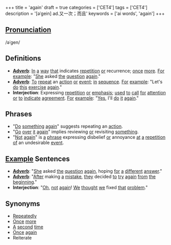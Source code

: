 +++
title = 'again'
draft = true
categories = ['CET4']
tags = ['CET4']
description = '[əˈgein] ad.又一次；而且'
keywords = ['ai words', 'again']
+++

## [Pronunciation](/post/pronunciation/)
/əˈɡen/

## Definitions
- **[Adverb](/post/adverb/)**: [In](/post/in/) [a](/post/a/) [way](/post/way/) [that](/post/that/) indicates [repetition](/post/repetition/) [or](/post/or/) recurrence; [once](/post/once/) [more](/post/more/). [For](/post/for/) [example](/post/example/): "[She](/post/she/) asked [the](/post/the/) [question](/post/question/) [again](/post/again/)."
- **[Adverb](/post/adverb/)**: [To](/post/to/) [repeat](/post/repeat/) an [action](/post/action/) [or](/post/or/) [event](/post/event/); [in](/post/in/) [sequence](/post/sequence/). [For](/post/for/) [example](/post/example/): "Let's [do](/post/do/) [this](/post/this/) [exercise](/post/exercise/) [again](/post/again/)."
- **Interjection**: Expressing [repetition](/post/repetition/) [or](/post/or/) [emphasis](/post/emphasis/); [used](/post/used/) [to](/post/to/) [call](/post/call/) [for](/post/for/) [attention](/post/attention/) [or](/post/or/) [to](/post/to/) [indicate](/post/indicate/) [agreement](/post/agreement/). [For](/post/for/) [example](/post/example/): "[Yes](/post/yes/), I'll [do](/post/do/) [it](/post/it/) [again](/post/again/)."

## Phrases
- "[Do](/post/do/) [something](/post/something/) [again](/post/again/)" suggests repeating an [action](/post/action/).
- "[Go](/post/go/) [over](/post/over/) [it](/post/it/) [again](/post/again/)" implies reviewing [or](/post/or/) revisiting [something](/post/something/).
- "[Not](/post/not/) [again](/post/again/)" is [a](/post/a/) [phrase](/post/phrase/) expressing disbelief [or](/post/or/) annoyance [at](/post/at/) [a](/post/a/) [repetition](/post/repetition/) [of](/post/of/) an undesirable [event](/post/event/).

## [Example](/post/example/) Sentences
- **[Adverb](/post/adverb/)**: "[She](/post/she/) asked [the](/post/the/) [question](/post/question/) [again](/post/again/), hoping [for](/post/for/) [a](/post/a/) [different](/post/different/) [answer](/post/answer/)."
- **[Adverb](/post/adverb/)**: "[After](/post/after/) making [a](/post/a/) [mistake](/post/mistake/), [they](/post/they/) decided [to](/post/to/) [try](/post/try/) [again](/post/again/) [from](/post/from/) [the](/post/the/) [beginning](/post/beginning/)."
- **Interjection**: "[Oh](/post/oh/), [not](/post/not/) [again](/post/again/)! [We](/post/we/) [thought](/post/thought/) [we](/post/we/) fixed [that](/post/that/) [problem](/post/problem/)."

## Synonyms
- [Repeatedly](/post/repeatedly/)
- [Once](/post/once/) [more](/post/more/)
- [A](/post/a/) [second](/post/second/) [time](/post/time/)
- [Once](/post/once/) [again](/post/again/)
- Reiterate
